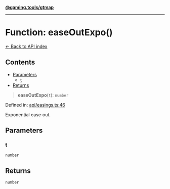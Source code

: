 [**@gaming.tools/gtmap**](README.md)

***

# Function: easeOutExpo()

[← Back to API index](./README.md)

## Contents

- [Parameters](#parameters)
  - [t](#t)
- [Returns](#returns)

> **easeOutExpo**(`t`): `number`

Defined in: [api/easings.ts:46](https://github.com/gamingtools/gt-map/blob/37582d0663306e25f7b67e6e3ae4390bd14c21af/packages/gtmap/src/api/easings.ts#L46)

Exponential ease‑out.

## Parameters

### t

`number`

## Returns

`number`
